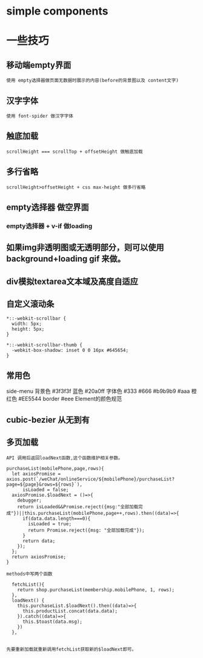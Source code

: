 # simple components

# 一些技巧
## 移动端empty界面
    使用 empty选择器做页面无数据时展示的内容(before的背景图以及 content文字)

## 汉字字体
    使用 font-spider 做汉字字体

## 触底加载
    scrollHeight === scrollTop + offsetHeight 做触底加载

## 多行省略
    scrollHeight>offsetHeight + css max-height 做多行省略

## empty选择器 做空界面
### empty选择器 + v-if 做loading

## 如果img非透明图或无透明部分，则可以使用 background+loading gif 来做。


## div模拟textarea文本域及高度自适应


## 自定义滚动条
    *::-webkit-scrollbar {
      width: 5px;
      height: 5px;
    }
  
    *::-webkit-scrollbar-thumb {
      -webkit-box-shadow: inset 0 0 16px #645654;
    }


## 常用色
  side-menu 背景色
    #3f3f3f
  蓝色
    #20a0ff
  字体色
    #333 #666 #b9b9b9 #aaa 
  橙红色
    #EE5544 
  border
    #eee
  Element的颜色规范


## cubic-bezier 从无到有


## 多页加载
    API 调用后返回loadNext函数,这个函数维护相关参数。
    
    purchaseList(mobilePhone,page,rows){
      let axiosPromise = axios.post(`/weChat/onlineService/${mobilePhone}/purchaseList?page=${page}&rows=${rows}`),
          isLoaded = false;
      axiosPromise.$loadNext = ()=>{
        debugger;
        return isLoaded&&Promise.reject({msg:"全部加载完成"})||this.purchaseList(mobilePhone,page++,rows).then((data)=>{
          if(data.data.length===0){
            isLoaded = true;
            return Promise.reject({msg: "全部加载完成"});
          }
          return data;
        });
      };
      return axiosPromise;
    }
    
    methods中写两个函数
    
      fetchList(){
        return shop.purchaseList(membership.mobilePhone, 1, rows);
      },
      loadNext() {
        this.purchaseList.$loadNext().then((data)=>{
          this.productList.concat(data.data);
        }).catch((data)=>{
          this.$toast(data.msg);
        })
      },
      
      
    先要重新加载就重新调用fetchList获取新的$loadNext即可。
